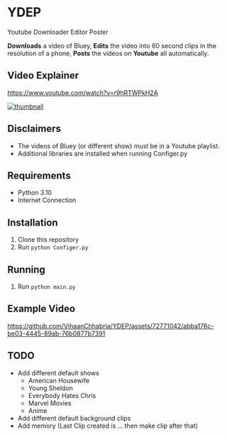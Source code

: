 # YDEP
Youtube Downloader Editor Poster

**Downloads** a video of Bluey, **Edits** the video into 60 second clips in the resolution of a phone, **Posts** the videos on **Youtube** all automatically.

## Video Explainer

https://www.youtube.com/watch?v=r9hRTWPkH2A

[![thumbnail](https://img.youtube.com/vi/r9hRTWPkH2A/hqdefault.jpg)](https://www.youtube.com/watch?v=r9hRTWPkH2A&t=1s)

## Disclaimers

- The videos of Bluey (or different show) must be in a Youtube playlist.
- Additional libraries are installed when running Configer.py

## Requirements

- Python 3.10
- Internet Connection

## Installation

1. Clone this repository
2. Run `python Configer.py`

## Running

1. Run `python main.py`

## Example Video

https://github.com/VihaanChhabria/YDEP/assets/72771042/abba176c-be03-4445-89ab-76b0877b7391

## TODO

- Add different default shows
  - American Housewife
  - Young Sheldon
  - Everybody Hates Chris
  - Marvel Movies
  - Anime
- Add different default background clips
- Add memory (Last Clip created is ... then make clip after that)
